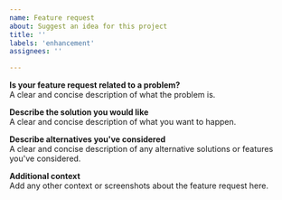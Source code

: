 ```yaml
---
name: Feature request
about: Suggest an idea for this project
title: ''
labels: 'enhancement'
assignees: ''

---
```


**Is your feature request related to a problem?**\
A clear and concise description of what the problem is.

**Describe the solution you would like**\
A clear and concise description of what you want to happen.

**Describe alternatives you've considered**\
A clear and concise description of any alternative solutions or features you've considered.

**Additional context**\
Add any other context or screenshots about the feature request here.

